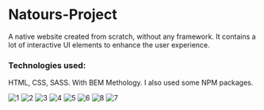 # Natours-Project
A native website created from scratch, without any framework. It contains a lot of interactive UI elements to enhance the user experience.      </p>


### Technologies used:

HTML, CSS, SASS. With BEM Methology. I also used some NPM packages.


![1](https://user-images.githubusercontent.com/68364202/106394682-788cb200-6406-11eb-90f3-fc3bc370123c.png)
![2](https://user-images.githubusercontent.com/68364202/106394695-86423780-6406-11eb-82d0-504aa6c3992c.png)
![3](https://user-images.githubusercontent.com/68364202/106394699-8a6e5500-6406-11eb-8e39-db638761ec3f.png)
![4](https://user-images.githubusercontent.com/68364202/106394705-93f7bd00-6406-11eb-9f77-8de097e5cb80.png)
![5](https://user-images.githubusercontent.com/68364202/106394713-a114ac00-6406-11eb-959c-b3f0c5b8e51f.png)
![6](https://user-images.githubusercontent.com/68364202/106394728-ba1d5d00-6406-11eb-867c-f752df86adc9.png)
![8](https://user-images.githubusercontent.com/68364202/106394734-c3a6c500-6406-11eb-8cc2-0e9fd203e4b8.png)
![7](https://user-images.githubusercontent.com/68364202/106394735-c5708880-6406-11eb-849b-171362b7798f.png)

